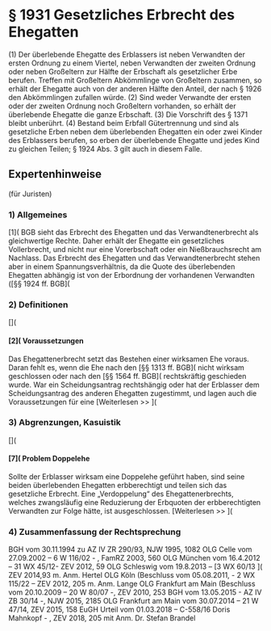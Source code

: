# § 1931 Gesetzliches Erbrecht des Ehegatten
(1) Der überlebende Ehegatte des Erblassers ist neben Verwandten der ersten Ordnung zu einem Viertel, neben Verwandten der zweiten Ordnung oder neben Großeltern zur Hälfte der Erbschaft als gesetzlicher Erbe berufen. Treffen mit Großeltern Abkömmlinge von Großeltern zusammen, so erhält der Ehegatte auch von der anderen Hälfte den Anteil, der nach § 1926 den Abkömmlingen zufallen würde.
(2) Sind weder Verwandte der ersten oder der zweiten Ordnung noch Großeltern vorhanden, so erhält der überlebende Ehegatte die ganze Erbschaft.
(3) Die Vorschrift des § 1371 bleibt unberührt.
(4) Bestand beim Erbfall Gütertrennung und sind als gesetzliche Erben neben dem überlebenden Ehegatten ein oder zwei Kinder des Erblassers berufen, so erben der überlebende Ehegatte und jedes Kind zu gleichen Teilen; § 1924 Abs. 3 gilt auch in diesem Falle.
## Expertenhinweise
(für Juristen)
### 1) Allgemeines
[1]( BGB sieht das Erbrecht des Ehegatten und das Verwandtenerbrecht als gleichwertige Rechte. Daher erhält der Ehegatte ein gesetzliches Vollerbrecht, und nicht nur eine Vorerbschaft oder ein Nießbrauchsrecht am Nachlass. Das Erbrecht des Ehegatten und das Verwandtenerbrecht stehen aber in einem Spannungsverhältnis, da die Quote des überlebenden Ehegatten abhängig ist von der Erbordnung der vorhandenen Verwandten ([§§ 1924 ff. BGB](
### 2) Definitionen
[](
#### [2]( Voraussetzungen
Das Ehegattenerbrecht setzt das Bestehen einer wirksamen Ehe voraus. Daran fehlt es, wenn die Ehe nach den [§§ 1313 ff. BGB]( nicht wirksam geschlossen oder nach den [§§ 1564 ff. BGB]( rechtskräftig geschieden wurde. War ein Scheidungsantrag rechtshängig oder hat der Erblasser dem Scheidungsantrag des anderen Ehegatten zugestimmt, und lagen auch die Voraussetzungen für eine
[Weiterlesen >> ](
### 3) Abgrenzungen, Kasuistik
[](
#### [7]( Problem Doppelehe
Sollte der Erblasser wirksam eine Doppelehe geführt haben, sind seine beiden überlebenden Ehegatten erbberechtigt und teilen sich das gesetzliche Erbrecht. Eine „Verdoppelung“ des Ehegattenerbrechts, welches zwangsläufig eine Reduzierung der Erbquoten der erbberechtigten Verwandten zur Folge hätte, ist ausgeschlossen.
[Weiterlesen >> ](
### 4) Zusammenfassung der Rechtsprechung
BGH vom 30.11.1994 zu AZ IV ZR 290/93, NJW 1995, 1082
OLG Celle vom 27.09.2002 – 6 W 116/02 - , FamRZ 2003, 560
OLG München vom 16.4.2012 – 31 WX 45/12- ZEV 2012, 59
OLG Schleswig vom 19.8.2013 – [3 WX 60/13 ]( ZEV 2014,93 m. Anm. Hertel
OLG Köln (Beschluss vom 05.08.2011, - 2 WX 115/22 – ZEV 2012, 205 m. Anm. Lange
OLG Frankfurt am Main (Beschluss vom 20.10.2009 – 20 W 80/07 -, ZEV 2010, 253
BGH vom 13.05.2015 - AZ IV ZB 30/14 -, NJW 2015, 2185
OLG Frankfurt am Main vom 30.07.2014 – 21 W 47/14, ZEV 2015, 158
EuGH Urteil vom 01.03.2018 – C-558/16 Doris Mahnkopf - , ZEV 2018, 205 mit Anm. Dr. Stefan Brandel